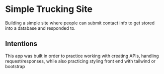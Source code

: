 # Simple Trucking Site 

Building a simple site where people can submit contact info to get stored into a database and responded to. 

## Intentions

This app was built in order to practice working with creating APIs, handling request/responses, while also practicing styling front end with tailwind or bootstrap



